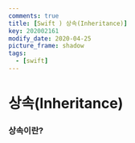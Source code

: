 ```yaml
---
comments: true
title: [Swift ) 상속(Inheritance)]
key: 202002161
modify_date: 2020-04-25
picture_frame: shadow
tags:
  - [swift]
---
```

 
# 상속(Inheritance)

### 상속이란?


